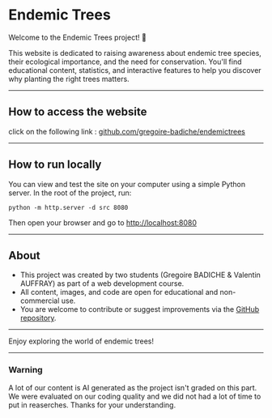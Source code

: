 # Endemic Trees

Welcome to the Endemic Trees project! 🌳

This website is dedicated to raising awareness about endemic tree species, their ecological importance, and the need for conservation. You'll find educational content, statistics, and interactive features to help you discover why planting the right trees matters.

---
## How to access the website 

click on the following link : [github.com/gregoire-badiche/endemictrees](https://github.com/gregoire-badiche/endemictrees)

---

## How to run locally

You can view and test the site on your computer using a simple Python server. In the root of the project, run:

```
python -m http.server -d src 8080
```

Then open your browser and go to [http://localhost:8080](http://localhost:8080)

---

## About

- This project was created by two students (Gregoire BADICHE & Valentin AUFFRAY) as part of a web development course.
- All content, images, and code are open for educational and non-commercial use.
- You are welcome to contribute or suggest improvements via the [GitHub repository](https://github.com/gregoire-badiche/endemictrees).

---

Enjoy exploring the world of endemic trees!

---

### Warning

A lot of our content is AI generated as the project isn't graded on this part. We were evaluated on our coding quality and we did not had a lot of time to put in reaserches. Thanks for your understanding.

